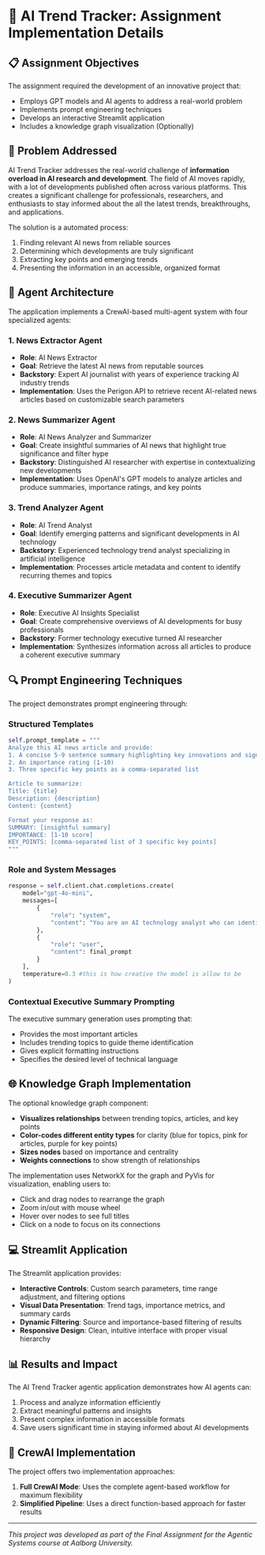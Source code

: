 # 📝 AI Trend Tracker: Assignment Implementation Details

## 📋 Assignment Objectives

The assignment required the development of an innovative project that:
- Employs GPT models and AI agents to address a real-world problem
- Implements prompt engineering techniques
- Develops an interactive Streamlit application
- Includes a knowledge graph visualization (Optionally)

## 🎯 Problem Addressed

AI Trend Tracker addresses the real-world challenge of **information overload in AI research and development**. The field of AI moves rapidly, with a lot of developments published often across various platforms. This creates a significant challenge for professionals, researchers, and enthusiasts to stay informed about the all the latest trends, breakthroughs, and applications.

The solution is a automated process:
1. Finding relevant AI news from reliable sources
2. Determining which developments are truly significant
3. Extracting key points and emerging trends
4. Presenting the information in an accessible, organized format

## 🧩 Agent Architecture

The application implements a CrewAI-based multi-agent system with four specialized agents:

### 1. News Extractor Agent
- **Role**: AI News Extractor
- **Goal**: Retrieve the latest AI news from reputable sources
- **Backstory**: Expert AI journalist with years of experience tracking AI industry trends
- **Implementation**: Uses the Perigon API to retrieve recent AI-related news articles based on customizable search parameters

### 2. News Summarizer Agent
- **Role**: AI News Analyzer and Summarizer
- **Goal**: Create insightful summaries of AI news that highlight true significance and filter hype
- **Backstory**: Distinguished AI researcher with expertise in contextualizing new developments
- **Implementation**: Uses OpenAI's GPT models to analyze articles and produce summaries, importance ratings, and key points

### 3. Trend Analyzer Agent
- **Role**: AI Trend Analyst
- **Goal**: Identify emerging patterns and significant developments in AI technology
- **Backstory**: Experienced technology trend analyst specializing in artificial intelligence
- **Implementation**: Processes article metadata and content to identify recurring themes and topics

### 4. Executive Summarizer Agent
- **Role**: Executive AI Insights Specialist
- **Goal**: Create comprehensive overviews of AI developments for busy professionals
- **Backstory**: Former technology executive turned AI researcher
- **Implementation**: Synthesizes information across all articles to produce a coherent executive summary

## 🔍 Prompt Engineering Techniques

The project demonstrates prompt engineering through:

### Structured Templates
```python
self.prompt_template = """
Analyze this AI news article and provide:
1. A concise 5-9 sentence summary highlighting key innovations and significance
2. An importance rating (1-10)
3. Three specific key points as a comma-separated list

Article to summarize:
Title: {title}
Description: {description}
Content: {content}

Format your response as:
SUMMARY: [insightful summary]
IMPORTANCE: [1-10 score]
KEY_POINTS: [comma-separated list of 3 specific key points]
"""
```

### Role and System Messages
```python
response = self.client.chat.completions.create(
    model="gpt-4o-mini",
    messages=[
        {
            "role": "system",
            "content": "You are an AI technology analyst who can identify significant developments and summarize them concisely."
        },
        {
            "role": "user",
            "content": final_prompt
        }
    ],
    temperature=0.3 #this is how creative the model is allow to be
)
```

### Contextual Executive Summary Prompting
The executive summary generation uses prompting that:
- Provides the most important articles
- Includes trending topics to guide theme identification
- Gives explicit formatting instructions
- Specifies the desired level of technical language

## 🌐 Knowledge Graph Implementation

The optional knowledge graph component:

- **Visualizes relationships** between trending topics, articles, and key points
- **Color-codes different entity types** for clarity (blue for topics, pink for articles, purple for key points)
- **Sizes nodes** based on importance and centrality
- **Weights connections** to show strength of relationships

The implementation uses NetworkX for the graph and PyVis for visualization, enabling users to:
- Click and drag nodes to rearrange the graph
- Zoom in/out with mouse wheel
- Hover over nodes to see full titles
- Click on a node to focus on its connections

## 💻 Streamlit Application

The Streamlit application provides:

- **Interactive Controls**: Custom search parameters, time range adjustment, and filtering options
- **Visual Data Presentation**: Trend tags, importance metrics, and summary cards
- **Dynamic Filtering**: Source and importance-based filtering of results
- **Responsive Design**: Clean, intuitive interface with proper visual hierarchy

## 📊 Results and Impact

The AI Trend Tracker agentic application demonstrates how AI agents can:
1. Process and analyze information efficiently
2. Extract meaningful patterns and insights
3. Present complex information in accessible formats
4. Save users significant time in staying informed about AI developments

## 🔄 CrewAI Implementation

The project offers two implementation approaches:

1. **Full CrewAI Mode**: Uses the complete agent-based workflow for maximum flexibility
2. **Simplified Pipeline**: Uses a direct function-based approach for faster results

---

*This project was developed as part of the Final Assignment for the Agentic Systems course at Aalborg University.*
